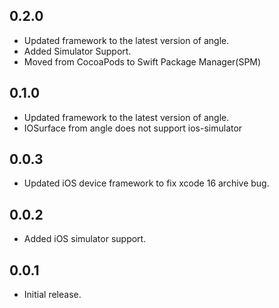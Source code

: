 ## 0.2.0

* Updated framework to the latest version of angle.
* Added Simulator Support.
* Moved from CocoaPods to Swift Package Manager(SPM)

## 0.1.0

* Updated framework to the latest version of angle.
* IOSurface from angle does not support ios-simulator

## 0.0.3

* Updated iOS device framework to fix xcode 16 archive bug.

## 0.0.2

* Added iOS simulator support.

## 0.0.1

* Initial release.
